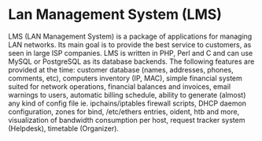 # Lan Management System (LMS)
LMS (LAN Management System) is a package of applications for managing LAN networks. 
Its main goal is to provide the best service to customers, as seen in large ISP companies. 
LMS is written in PHP, Perl and C and can use MySQL or PostgreSQL as its database backends. 
The following features are provided at the time: customer database (names, addresses, phones, comments, etc),
computers inventory (IP, MAC), simple financial system suited for network operations, financial balances and invoices, email warnings to users, automatic billing schedule, ability to generate (almost) any kind of config file ie. ipchains/iptables firewall scripts, DHCP daemon configuration, zones for bind, /etc/ethers entries, oident, htb and more, visualization of bandwidth consumption per host, request tracker system (Helpdesk), timetable (Organizer).
